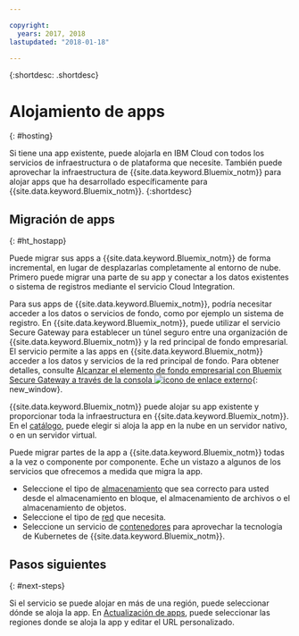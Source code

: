 ```yaml
---

copyright:
  years: 2017, 2018
lastupdated: "2018-01-18"

---
```


{:shortdesc: .shortdesc}

# Alojamiento de apps
{: #hosting}

Si tiene una app existente, puede alojarla en IBM Cloud con todos los servicios de infraestructura o de plataforma que necesite. También puede aprovechar la infraestructura de {{site.data.keyword.Bluemix_notm}} para alojar apps que ha desarrollado específicamente para {{site.data.keyword.Bluemix_notm}}.
{:shortdesc}

## Migración de apps
{: #ht_hostapp}

Puede migrar sus apps a {{site.data.keyword.Bluemix_notm}} de forma incremental, en lugar de desplazarlas completamente al entorno de nube. Primero puede migrar una parte de
su app y conectar a los datos existentes o sistema de registros mediante el
servicio Cloud Integration.

Para sus apps de {{site.data.keyword.Bluemix_notm}}, podría necesitar acceder a los datos o servicios de fondo, como por ejemplo un sistema de registro. En {{site.data.keyword.Bluemix_notm}},
puede utilizar el servicio Secure Gateway para establecer un túnel seguro entre una
organización de {{site.data.keyword.Bluemix_notm}} y la red principal de fondo empresarial. El servicio permite a las
apps en {{site.data.keyword.Bluemix_notm}} acceder a los datos y servicios de la red principal de fondo. Para obtener detalles, consulte [Alcanzar el elemento de fondo empresarial con Bluemix Secure Gateway a través de la consola ![icono de enlace externo](../icons/launch-glyph.svg)](https://developer.ibm.com/bluemix/2015/04/01/reaching-enterprise-backend-bluemix-secure-gateway/){: new_window}.

{{site.data.keyword.Bluemix_notm}} puede alojar su app existente y proporcionar toda la infraestructura en {{site.data.keyword.Bluemix_notm}}. En el [catálogo](https://console.bluemix.net/catalog/?taxonomyNavigation=apps), puede elegir si aloja la app en la nube en un servidor nativo, o en un servidor virtual.

Puede migrar partes de la app a {{site.data.keyword.Bluemix_notm}} todas a la vez o componente por componente. Eche un vistazo a algunos de los servicios que ofrecemos a medida que migra la app.

* Seleccione el tipo de [almacenamiento](https://console.bluemix.net/catalog/?taxonomyNavigation=apps&category=slstorage) que sea correcto para usted desde el almacenamiento en bloque, el almacenamiento de archivos o el almacenamiento de objetos.
* Seleccione el tipo de [red](https://console.bluemix.net/catalog/?taxonomyNavigation=apps&category=slnetwork) que necesita.
* Seleccione un servicio de [contenedores](https://console.bluemix.net/catalog/?taxonomyNavigation=apps&category=containers) para aprovechar la tecnología de Kubernetes de {{site.data.keyword.Bluemix_notm}}.

## Pasos siguientes
{: #next-steps}

Si el servicio se puede alojar en más de una región, puede seleccionar dónde se aloja la app. En [Actualización de apps](updapps.html), puede seleccionar las regiones donde se aloja la app y editar el URL personalizado.
